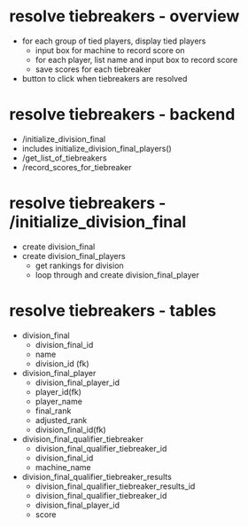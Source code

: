 # resolve tiebreakers - overview
- for each group of tied players, display tied players
  - input box for machine to record score on
  - for each player, list name and input box to record score
  - save scores for each tiebreaker 
- button to click when tiebreakers are resolved  

# resolve tiebreakers - backend
- /initialize_division_final
 - includes initialize_division_final_players()
- /get_list_of_tiebreakers
- /record_scores_for_tiebreaker

# resolve tiebreakers - /initialize_division_final 
- create division_final
- create division_final_players
  - get rankings for division
  - loop through and create division_final_player
  

# resolve tiebreakers - tables
- division_final
  - division_final_id
  - name
  - division_id (fk)
- division_final_player
  - division_final_player_id
  - player_id(fk)
  - player_name
  - final_rank
  - adjusted_rank
  - division_final_id(fk)
- division_final_qualifier_tiebreaker
  - division_final_qualifier_tiebreaker_id
  - division_final_id
  - machine_name
- division_final_qualifier_tiebreaker_results
  - division_final_qualifier_tiebreaker_results_id
  - division_final_qualifier_tiebreaker_id  
  - division_final_player_id
  - score
  
  
